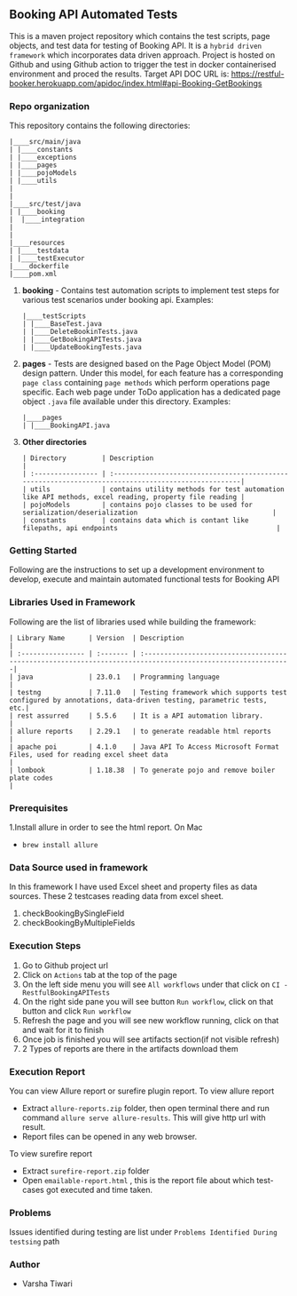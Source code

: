## Booking API Automated Tests ##

This is a maven project repository which contains the test scripts, page objects, and test data for testing of Booking API. It is a `hybrid driven framework` which incorporates data driven approach.
Project is hosted on Github and using Github action to trigger the test in docker containerised environment and proced the results.
Target API DOC URL is: https://restful-booker.herokuapp.com/apidoc/index.html#api-Booking-GetBookings

### Repo organization ###
This repository contains the following directories:

   ```
   |____src/main/java
   | |____constants
   | |____exceptions
   | |____pages
   | |____pojoModels
   | |____utils
   |
   |
   |____src/test/java
   | |____booking
   |  |____integration
   |
   |
   |____resources
   | |____testdata
   | |____testExecutor
   |____dockerfile
   |____pom.xml
   ```

1. **booking** - Contains test automation scripts to implement test steps for various test scenarios under
   booking api.
   Examples:
   ```
   |____testScripts
   | |____BaseTest.java
   | |____DeleteBookinTests.java
   | |____GetBookingAPITests.java
   | |____UpdateBookingTests.java
   ```

2. **pages** - Tests are designed based on the Page Object Model (POM) design pattern. Under this model, for each feature
   has a corresponding `page class` containing `page methods` which perform operations page specific.
   Each web page under ToDo application has a dedicated page object `.java` file available under this directory.
   Examples:
   ```
   |____pages
   | |____BookingAPI.java
   ```

3. **Other directories**
   ```
   | Directory         | Description                                                                                         |
   | :---------------- | :---------------------------------------------------------------------------------------------------|
   | utils             | contains utility methods for test automation like API methods, excel reading, property file reading |
   | pojoModels        | contains pojo classes to be used for serialization/deserialization                                  |
   | constants         | contains data which is contant like filepaths, api endpoints                                        |

   ```

### Getting Started ###

Following are the instructions to set up a development environment to develop, execute and maintain automated
functional tests for Booking API

### Libraries Used in Framework ###

Following are the list of libraries used while building the framework:

   ```
   | Library Name      | Version  | Description                                                                                                 |
   | :---------------- | :------- | :-----------------------------------------------------------------------------------------------------------|
   | java              | 23.0.1   | Programming language                                                                                        |
   | testng            | 7.11.0   | Testing framework which supports test configured by annotations, data-driven testing, parametric tests, etc.|
   | rest assurred     | 5.5.6    | It is a API automation library.                                                                             |
   | allure reports    | 2.29.1   | to generate readable html reports                                                                           |
   | apache poi        | 4.1.0    | Java API To Access Microsoft Format Files, used for reading excel sheet data                                |
   | lombook           | 1.18.38  | To generate pojo and remove boiler plate codes                                                              |
   ```

### Prerequisites ###

1.Install allure in order to see the html report. On Mac
- `brew install allure`

### Data Source used in framework ###

In this framework I have used Excel sheet and property files as data sources. These 2 testcases reading data from excel sheet.
1. checkBookingBySingleField
2. checkBookingByMultipleFields

### Execution Steps ###

1. Go to Github project url
2. Click on `Actions` tab at the top of the page
3. On the left side menu you will see `All workflows` under that click on `CI - RestfulBookingAPITests`
4. On the right side pane you will see button `Run workflow`, click on that button and click `Run workflow`
5. Refresh the page and you will see new workflow running, click on that and wait for it to finish
6. Once job is finished you will see artifacts section(if not visible refresh)
7. 2 Types of reports are there in the artifacts download them

### Execution Report ###
You can view Allure report or surefire plugin report. To view allure report

- Extract `allure-reports.zip` folder, then open terminal there and run command `allure serve allure-results`. This will give http url with result.
- Report files can be opened in any web browser.

To view surefire report

- Extract `surefire-report.zip` folder
- Open `emailable-report.html` , this is the report file about which test-cases got executed and time taken.

### Problems ###
Issues identified during testing are list under `Problems Identified During testsing` path

### Author ###

- Varsha Tiwari
